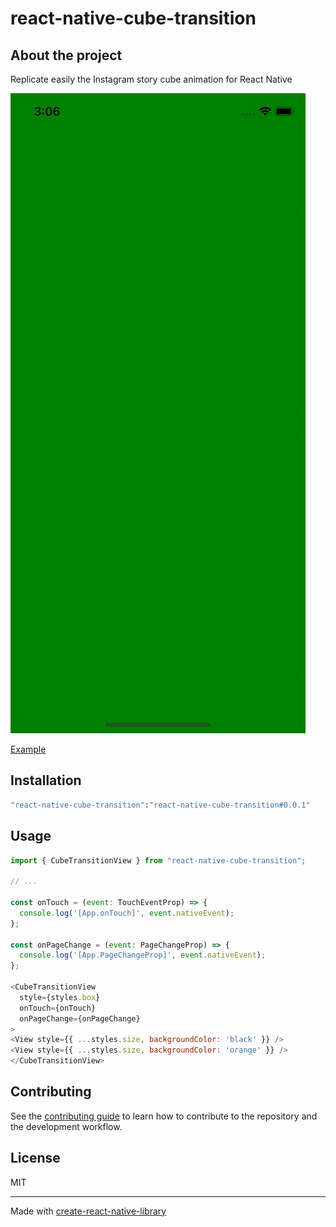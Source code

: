 # react-native-cube-transition

## About the project
Replicate easily the Instagram story cube animation for React Native

![](./preview.gif)

[Example](https://github.com/sergeymild/react-native-cube-transition/blob/main/example/src/App.tsx)

## Installation

```sh
"react-native-cube-transition":"react-native-cube-transition#0.0.1"
```

## Usage

```js
import { CubeTransitionView } from "react-native-cube-transition";

// ...

const onTouch = (event: TouchEventProp) => {
  console.log('[App.onTouch]', event.nativeEvent);
};

const onPageChange = (event: PageChangeProp) => {
  console.log('[App.PageChangeProp]', event.nativeEvent);
};

<CubeTransitionView
  style={styles.box}
  onTouch={onTouch}
  onPageChange={onPageChange}
>
<View style={{ ...styles.size, backgroundColor: 'black' }} />
<View style={{ ...styles.size, backgroundColor: 'orange' }} />
</CubeTransitionView>
```

## Contributing

See the [contributing guide](CONTRIBUTING.md) to learn how to contribute to the repository and the development workflow.

## License

MIT

---

Made with [create-react-native-library](https://github.com/callstack/react-native-builder-bob)
